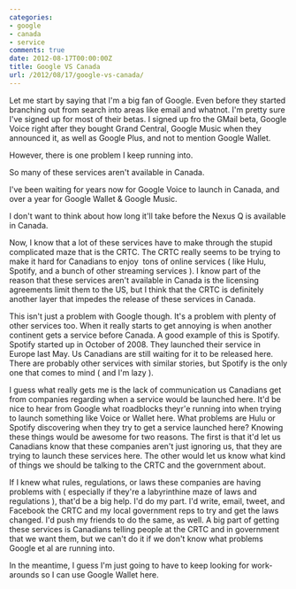 ```yaml
---
categories:
- google
- canada
- service
comments: true
date: 2012-08-17T00:00:00Z
title: Google VS Canada
url: /2012/08/17/google-vs-canada/
---
```


Let me start by saying that I'm a big fan of Google. Even before they started branching out from search into areas like email and whatnot. I'm pretty sure I've signed up for most of their betas. I signed up fro the GMail beta, Google Voice right after they bought Grand Central, Google Music when they announced it, as well as Google Plus, and not to mention Google Wallet.

However, there is one problem I keep running into.

So many of these services aren't available in Canada.

<!--more-->

I've been waiting for years now for Google Voice to launch in Canada, and over a year for Google Wallet &amp; Google Music.

I don't want to think about how long it'll take before the Nexus Q is available in Canada.

Now, I know that a lot of these services have to make through the stupid complicated maze that is the CRTC. The CRTC really seems to be trying to make it hard for Canadians to enjoy &nbsp;tons of online services ( like Hulu, Spotify, and a bunch of other streaming services ). I know part of the reason that these services aren't available in Canada is the licensing agreements limit them to the US, but I think that the CRTC is definitely another layer that impedes the release of these services in Canada.

This isn't just a problem with Google though. It's a problem with plenty of other services too. When it really starts to get annoying is when another continent gets a service before Canada. A good example of this is Spotify. Spotify started up in October of 2008. They launched their service in Europe last May. Us Canadians are still waiting for it to be released here. There are probably other services with similar stories, but Spotify is the only one that comes to mind ( and I'm lazy ).

I guess what really gets me is the lack of communication us Canadians get from companies regarding when a service would be launched here. It'd be nice to hear from Google what roadblocks theyr'e running into when trying to launch something like Voice or Wallet here. What problems are Hulu or Spotify discovering when they try to get a service launched here? Knowing these things would be awesome for two reasons. The first is that it'd let us Canadians know that these companies aren't just ignoring us, that they are trying to launch these services here. The other would let us know what kind of things we should be talking to the CRTC and the government about.

If I knew what rules, regulations, or laws these companies are having problems with ( especially if they're a labyrinthine maze of laws and regulations ), that'd be a big help. I'd do my part. I'd write, email, tweet, and Facebook the CRTC and my local government reps to try and get the laws changed. I'd push my friends to do the same, as well. A big part of getting these services is Canadians telling people at the CRTC and in government that we want them, but we can't do it if we don't know what problems Google et al are running into.

In the meantime, I guess I'm just going to have to keep looking for work-arounds so I can use Google Wallet here.

